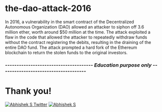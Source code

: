 # the-dao-attack-2016

In 2016, a vulnerability in the smart contract of the Decentralized Autonomous Organization (DAO) allowed an attacker to siphon off 3.6 million ether, worth around $50 million at the time. The attack exploited a flaw in the code that allowed the attacker to repeatedly withdraw funds without the contract registering the debits, resulting in the draining of the entire DAO fund. The attack prompted a hard fork of the Ethereum blockchain to return the stolen funds to the original investors.

### -------------------------------------- **_Education purpose only_** -------------------------------------

# Thank you!

[![Abhishek S Twitter](https://img.shields.io/badge/Twitter-1DA1F2?style=for-the-badge&logo=twitter&logoColor=white)](https://twitter.com/Abverse_)
[![Abhishek S](https://img.shields.io/badge/LinkedIn-0077B5?style=for-the-badge&logo=linkedin&logoColor=white)](https://www.linkedin.com/in/abhishek-s-ckm)
